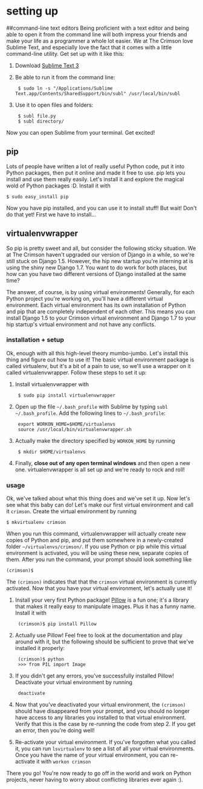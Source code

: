 # setting up
##command-line text editors
Being proficient with a text editor and being able to open it from the command line will both impress your friends and make your life as a programmer a whole lot easier. We at The Crimson love Sublime Text, and especially love the fact that it comes with a little command-line utility. Get set up with it like this:

1. Download [Sublime Text 3](http://www.sublimetext.com/3)
1. Be able to run it from the command line:

        $ sudo ln -s "/Applications/Sublime Text.app/Contents/SharedSupport/bin/subl" /usr/local/bin/subl

1. Use it to open files and folders:

        $ subl file.py
        $ subl directory/

Now you can open Sublime from your terminal. Get excited!

## pip
Lots of people have written a lot of really useful Python code, put it into Python packages, then put it online and made it free to use. pip lets you install and use them really easily. Let's install it and explore the magical wold of Python packages :D. Install it with

```
$ sudo easy_install pip
```

Now you have pip installed, and you can use it to install stuff! But wait! Don't do that yet! First we have to install...

## virtualenvwrapper
So pip is pretty sweet and all, but consider the following sticky situation. We at The Crimson haven't upgraded our version of Django in a while, so we're still stuck on Django 1.5. However, the hip new startup you're interning at is using the shiny new Django 1.7. You want to do work for both places, but how can you have two different versions of Django installed at the same time?

The answer, of course, is by using virtual environments! Generally, for each Python project you're working on, you'll have a different virtual environment. Each virtual environment has its own installation of Python and pip that are completely independent of each other. This means you can install Django 1.5 to your Crimson virtual environment and Django 1.7 to your hip startup's virtual environment and not have any conflicts.

### installation + setup
Ok, enough with all this high-level theory mumbo-jumbo. Let's install this thing and figure out how to use it! The basic virtual environment package is called virtualenv, but it's a bit of a pain to use, so we'll use a wrapper on it called virtualenvwrapper. Follow these steps to set it up:

1. Install virtualenvwrapper with

        $ sudo pip install virtualenvwrapper

1. Open up the file `~/.bash_profile` with Sublime by typing `subl ~/.bash_profile`. Add the following lines to `~/.bash_profile`:

        export WORKON_HOME=$HOME/virtualenvs
        source /usr/local/bin/virtualenvwrapper.sh

1. Actually make the directory specified by `WORKON_HOME` by running

        $ mkdir $HOME/virtualenvs

1. Finally, __close out of any open terminal windows__ and then open a new one. virtualenvwrapper is all set up and we're ready to rock and roll!

### usage
Ok, we've talked about what this thing does and we've set it up. Now let's see what this baby can do! Let's make our first virtual environment and call it `crimson`. Create the virtual environment by running

```
$ mkvirtualenv crimson
```

When you run this command, virtualenvwrapper will actually create new copies of Python and pip, and put them somewhere in a newly-created folder `~/virtualenvs/crimson/`. If you use Python or pip while this virtual environment is activated, you will be using these new, separate copies of them. After you run the command, your prompt should look something like

```
(crimson)$
```

The `(crimson)` indicates that that the `crimson` virtual environment is currently activated. Now that you have your virtual environment, let's actually use it!

1. Install your very first Python package!  [Pillow](https://pillow.readthedocs.org/) is a fun one; it's a library that makes it really easy to manipulate images. Plus it has a funny name. Install it with

        (crimson)$ pip install Pillow

2. Actually use Pillow! Feel free to look at the documentation and play around with it, but the following should be sufficient to prove that we've installed it properly:

        (crimson)$ python
        >>> from PIL import Image

3. If you didn't get any errors, you've successfully installed Pillow! Deactivate your virtual environment by running

        deactivate

4. Now that you've deactivated your virtual environment, the `(crimson)` should have disappeared from your prompt, and you should no longer have access to any libraries you installed to that virtual environment. Verify that this is the case by re-running the code from step 2. If you get an error, then you're doing well!

5. Re-activate your virtual environment. If you've forgotten what you called it, you can run `lsvirtualenv` to see a list of all your virtual environments. Once you have the name of your virtual environment, you can re-activate it with `workon crimson`

There you go! You're now ready to go off in the world and work on Python projects, never having to worry about conflicting libraries ever again :).
